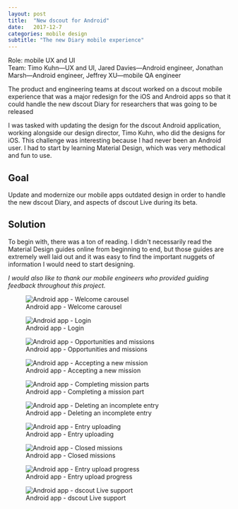 ```yaml
---
layout: post
title:  "New dscout for Android"
date:   2017-12-7
categories: mobile design
subtitle: "The new Diary mobile experience"
---
```


<div class="caption">
Role: mobile UX and UI<br>
Team: Timo Kuhn—UX and UI, Jared Davies—Android engineer, Jonathan Marsh—Android engineer, Jeffrey XU—mobile QA engineer
</div>

The product and engineering teams at dscout worked on a dscout mobile experience that was a major redesign for the iOS and Android apps so that it could handle the new dscout Diary for researchers that was going to be released

I was tasked with updating the design for the dscout Android application, working alongside our design director, Timo Kuhn, who did the designs for iOS. This challenge was interesting because I had never been an Android user. I had to start by learning Material Design, which was very methodical and fun to use.

## Goal
Update and modernize our mobile apps outdated design in order to handle the new dscout Diary, and aspects of dscout Live during its beta.

## Solution
To begin with, there was a ton of reading. I didn't necessarily read the Material Design guides online from beginning to end, but those guides are extremely well laid out and it was easy to find the important nuggets of information I would need to start designing.

*I would also like to thank our mobile engineers who provided guiding feedback throughout this project.*

<figure>
	<img src="../../../../../../assets/images/android-0.png" alt="Android app - Welcome carousel" />
	<figcaption class="media-caption center">Android app - Welcome carousel</figcaption>
</figure>

<figure>
	<img src="../../../../../../assets/images/android-1.png" alt="Android app - Login" />
	<figcaption class="media-caption center">Android app - Login</figcaption>
</figure>

<figure>
	<img src="../../../../../../assets/images/android-2.png" alt="Android app - Opportunities and missions" />
	<figcaption class="media-caption center">Android app - Opportunities and missions</figcaption>
</figure>

<figure>
	<img src="../../../../../../assets/images/android-3.png" alt="Android app - Accepting a new mission" />
	<figcaption class="media-caption center">Android app - Accepting a new mission</figcaption>
</figure>

<figure>
	<img src="../../../../../../assets/images/android-4.png" alt="Android app - Completing mission parts" />
	<figcaption class="media-caption center">Android app - Completing a mission part</figcaption>
</figure>

<figure>
	<img src="../../../../../../assets/images/android-5.png" alt="Android app - Deleting an incomplete entry" />
	<figcaption class="media-caption center">Android app - Deleting an incomplete entry</figcaption>
</figure>

<figure>
	<img src="../../../../../../assets/images/android-6.png" alt="Android app - Entry uploading" />
	<figcaption class="media-caption center">Android app - Entry uploading</figcaption>
</figure>

<figure>
	<img src="../../../../../../assets/images/android-7.png" alt="Android app - Closed missions" />
	<figcaption class="media-caption center">Android app - Closed missions</figcaption>
</figure>

<figure>
	<img src="../../../../../../assets/images/android-8.png" alt="Android app - Entry upload progress" />
	<figcaption class="media-caption center">Android app - Entry upload progress </figcaption>
</figure>

<figure>
	<img src="../../../../../../assets/images/android-9.png" alt="Android app - dscout Live support" />
	<figcaption class="media-caption center">Android app - dscout Live support </figcaption>
</figure>
